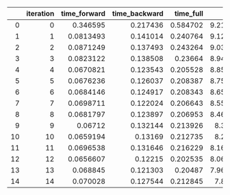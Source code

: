|    |   iteration |   time_forward |   time_backward |   time_full |    loss | device   | is_warmup   | model_size   |   memory_allocated |
|---:|------------:|---------------:|----------------:|------------:|--------:|:---------|:------------|:-------------|-------------------:|
|  0 |           0 |      0.346595  |        0.217436 |    0.584702 | 9.21371 | cpu      | True        | tiny         |                  0 |
|  1 |           1 |      0.0813493 |        0.141014 |    0.240764 | 9.12801 | cpu      | True        | tiny         |                  0 |
|  2 |           2 |      0.0871249 |        0.137493 |    0.243264 | 9.03621 | cpu      | True        | tiny         |                  0 |
|  3 |           3 |      0.0823122 |        0.138508 |    0.23664  | 8.94949 | cpu      | True        | tiny         |                  0 |
|  4 |           4 |      0.0670821 |        0.123543 |    0.205528 | 8.85481 | cpu      | True        | tiny         |                  0 |
|  5 |           5 |      0.0676236 |        0.126037 |    0.208387 | 8.75518 | cpu      | False       | tiny         |                  0 |
|  6 |           6 |      0.0684146 |        0.124917 |    0.208343 | 8.65969 | cpu      | False       | tiny         |                  0 |
|  7 |           7 |      0.0698711 |        0.122024 |    0.206643 | 8.55992 | cpu      | False       | tiny         |                  0 |
|  8 |           8 |      0.0681797 |        0.123897 |    0.206953 | 8.46162 | cpu      | False       | tiny         |                  0 |
|  9 |           9 |      0.06712   |        0.132144 |    0.213926 | 8.3623  | cpu      | False       | tiny         |                  0 |
| 10 |          10 |      0.0659194 |        0.13169  |    0.212735 | 8.2616  | cpu      | False       | tiny         |                  0 |
| 11 |          11 |      0.0696538 |        0.131646 |    0.216229 | 8.16228 | cpu      | False       | tiny         |                  0 |
| 12 |          12 |      0.0656607 |        0.12215  |    0.202535 | 8.06369 | cpu      | False       | tiny         |                  0 |
| 13 |          13 |      0.068845  |        0.121303 |    0.20487  | 7.96372 | cpu      | False       | tiny         |                  0 |
| 14 |          14 |      0.070028  |        0.127544 |    0.212845 | 7.8647  | cpu      | False       | tiny         |                  0 |